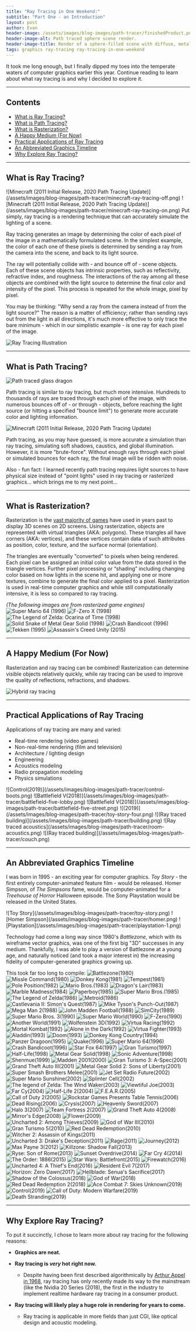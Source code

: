 ```yaml
---
title: "Ray Tracing in One Weekend:"
subtitle: "Part One - an Introduction"
layout: post
author: Evan
header-image: /assets/images/blog-images/path-tracer/finishedProduct.png
header-image-alt: Path traced sphere scene render.
header-image-title: Render of a sphere-filled scene with diffuse, metallic, and dielectric materials.
tags: graphics ray-tracing ray-tracing-in-one-weekend
---
```


<a id="continue-reading-point"></a>
It took me long enough, but I finally dipped my toes into the temperate waters of computer graphics earlier this year.
Continue reading to learn about what ray tracing is and why I decided to explore it.

<!--end-excerpt-->

---
## Contents

<ul class="table-of-contents">
    <li><a href="#what-is-ray-tracing">What is Ray Tracing?</a></li>
    <li><a href="#what-is-path-tracing">What is Path Tracing?</a></li>
    <li><a href="#what-is-rasterization">What is Rasterization?</a></li>
    <li><a href="#a-happy-medium">A Happy Medium (For Now)</a></li>
    <li><a href="#practical-applications-of-ray-tracing">Practical Applications of Ray Tracing</a></li>
    <li><a href="#an-abbreviated-graphics-timeline">An Abbreviated Graphics Timeline</a></li>        <li><a href="#why-explore-ray-tracing">Why Explore Ray Tracing?</a></li>
    </ul>

---

## <a id="what-is-ray-tracing"></a>What is Ray Tracing?

<span class="image-row two-images">
![Minecraft (2011 Initial Release, 2020 Path Tracing Update)](/assets/images/blog-images/path-tracer/minecraft-ray-tracing-off.png)
![Minecraft (2011 Initial Release, 2020 Path Tracing Update)](/assets/images/blog-images/path-tracer/minecraft-ray-tracing-on.png)
</span>
Put simply, ray tracing is a rendering technique that can accurately simulate the lighting of a scene.

Ray tracing generates an image by determining the color of each pixel of the image in a mathematically formulated scene. In the simplest example, the color of each one of these pixels is determined by sending a ray from the camera into the scene, and back to its light source. 

The ray will potentially collide with - and bounce off of - scene objects. Each of these scene objects has intrinsic properties, such as reflectivity, refractive index, and roughness. The interactions of the ray among all these objects are combined with the light source to determine the final color and intensity of the pixel. This process is repeated for the whole image, pixel by pixel.

You may be thinking: "Why send a ray from the camera instead of from the light source?"
The reason is a matter of efficiency; rather than sending rays out from the light in all directions, it's much more effective to only trace the bare minimum - which in our simplistic example - is one ray for each pixel of the image.

![Ray Tracing Illustration](/assets/images/blog-images/path-tracer/ray-tracing-put-simply.png)

---

## <a id="what-is-path-tracing"></a>What is Path Tracing?
![Path traced glass dragon](/assets/images/blog-images/path-tracer/path-traced-dragon.png)

Path tracing is similar to ray tracing, but much more intensive. Hundreds to thousands of rays are traced through each pixel of the image, with numerous bounces off of - or through - objects, before reaching the light source (or hitting a specified "bounce limit") to generate more accurate color and lighting information.

![Minecraft (2011 Initial Release, 2020 Path Tracing Update)](/assets/images/blog-images/path-tracer/minecraft-ray-tracing-on-compilation.png)

Path tracing, as you may have guessed, is more accurate a simulation than ray tracing, simulating soft shadows, caustics, and global illumination. However, it is more "brute-force". Without enough rays through each pixel or simulated bounces for each ray, the final image will be ridden with noise.

Also - fun fact: I learned recently path tracing requires light sources to have physical size instead of "point lights" used in ray tracing or rasterized graphics... which brings me to my next point...

---

## <a id="what-is-rasterization"></a>What is Rasterization?
Rasterization is the [vast majority of games](#an-abbreviated-graphics-timeline) have used in years past to display 3D scenes on 2D screens. Using rasterization, objects are represented with virtual triangles (AKA: polygons). These triangles all have corners (AKA: vertices), and these vertices contain data of such attributes as position, color, texture, and the surface normal (orientation).

The triangles are eventually "converted" to pixels when being rendered. Each pixel can be assigned an initial color value from the data stored in the triangle vertices. Further pixel processing or “shading” including changing color based on how lights in the scene hit, and applying one or more textures, combine to generate the final color applied to a pixel. Rasterization is used in real-time computer graphics and while still computationally intensive, it is less so compared to ray tracing.

*(The following images are from rasterized game engines)*
<span class="image-row three-images">
    <!-- ![Nintendo 64 (1996 (North America))](/assets/images/blog-images/path-tracer/n64.png) -->
    ![Super Mario 64 (1996)](/assets/images/blog-images/path-tracer/mario.png)
    ![F-Zero X (1998)](/assets/images/blog-images/path-tracer/f-zero-x.png)
    ![The Legend of Zelda: Ocarina of Time (1998)](/assets/images/blog-images/path-tracer/zelda.png)
</span>
<span class="image-row three-images">
    <!-- ![Sony Playstation (1995 (North America)) with DualShock -->
    <!-- Controller](/assets/images/blog-images/path-tracer/playstation-2.png) -->
    ![Solid Snake of Metal Gear Solid (1998)](/assets/images/blog-images/path-tracer/metal-gear-solid.png)
    ![Crash Bandicoot (1996)](/assets/images/blog-images/path-tracer/crash-bandicoot.png)
    ![Tekken (1995)](/assets/images/blog-images/path-tracer/tekken.png)
</span>
![Assassin's Creed Unity (2015)](/assets/images/blog-images/path-tracer/ac-unity-rasterized.png)

---

## <a id="a-happy-medium"></a>A Happy Medium (For Now)
Rasterization and ray tracing can be combined! Rasterization can determine visible objects relatively quickly, while ray tracing can be used to improve the quality of reflections, refractions, and shadows.

![Hybrid ray tracing](/assets/images/blog-images/path-tracer/hybrid-ray-tracing.png)

---

## <a id="practical-applications-of-ray-tracing"></a>Practical Applications of Ray Tracing
Applications of ray tracing are many and varied:
- Real-time rendering (video games)
- Non-real-time rendering (film and television)
- Architecture / lighting design
- Engineering
- Acoustics modeling
- Radio propagation modeling
- Physics simulations

<span class="image-row">
![Control(2019)](/assets/images/blog-images/path-tracer/control-boots.png)
</span>
<span class="image-row two-images">
    ![Battlefield V(2018)](/assets/images/blog-images/path-tracer/battlefield-five-lobby.png)
    ![Battlefield V(2018)](/assets/images/blog-images/path-tracer/battlefield-five-street.png)
</span>
<span class="image-row">
![(2019)](/assets/images/blog-images/path-tracer/toy-story-four.png)
</span>
<span class="image-row two-images">
![(Ray traced building)](/assets/images/blog-images/path-tracer/building.png)
![Ray traced acoustics](/assets/images/blog-images/path-tracer/room-acoustics.png)
</span>
<span class="image-row">
![(Ray traced building)](/assets/images/blog-images/path-tracer/couch.png)
</span>

---

## <a id="an-abbreviated-graphics-timeline"></a>An Abbreviated Graphics Timeline
I was born in 1995 - an exciting year for computer graphics. *Toy Story* - the first entirely
computer-animated feature film - would be released. Homer Simpson, of *The Simpsons* fame, would be computer-animated for a *Treehouse of Horror* Halloween episode. The Sony Playstation would be released in the United States.

<span class="image-row two-images">
    ![Toy Story](/assets/images/blog-images/path-tracer/toy-story.png)
    ![Homer Simpson](/assets/images/blog-images/path-tracer/homer.png)
</span>
<span class="image-row">
![Playstation](/assets/images/blog-images/path-tracer/playstation-1.png)
</span>

Technology had come a long way since 1980's *Battlezone*, which with its wireframe vector graphics, was one of the first
big "3D" successes in any medium. Thankfully, I was able to play a version of Battlezone at a young age, and naturally
noticed (and took a major interest in) the increasing fidelity of computer-generated graphics growing up.

This took far too long to compile:
<span class="image-row">
![Battlezone(1980)](/assets/images/blog-images/path-tracer/graphics-timeline/battlezone.png)
</span>
<span class="image-row five-images">
    ![Missle Command(1980)](/assets/images/blog-images/path-tracer/graphics-timeline/missle-command.png)
    ![Donkey Kong(1981)](/assets/images/blog-images/path-tracer/graphics-timeline/donkey-kong.png)
    ![Tempest(1981)](/assets/images/blog-images/path-tracer/graphics-timeline/tempest.png)
    ![Pole Position(1982)](/assets/images/blog-images/path-tracer/graphics-timeline/pole-position.png)
    ![Mario Bros.(1983)](/assets/images/blog-images/path-tracer/graphics-timeline/mario-bros.png)
</span>
<span class="image-row five-images">
    ![Dragon's Lair(1983)](/assets/images/blog-images/path-tracer/graphics-timeline/dragons-lair.png)
    ![Marble Madness(1984)](/assets/images/blog-images/path-tracer/graphics-timeline/marble-madness.png)
    ![Paperboy(1985)](/assets/images/blog-images/path-tracer/graphics-timeline/paperboy.png)
    ![Super Mario Bros.(1985)](/assets/images/blog-images/path-tracer/graphics-timeline/smb.png)
    ![The Legend of Zelda(1986)](/assets/images/blog-images/path-tracer/graphics-timeline/legend-of-zelda.png)
</span>
<span class="image-row five-images">
    ![Metroid(1986)](/assets/images/blog-images/path-tracer/graphics-timeline/metroid.png)
    ![Castlevania II: Simon's Quest(1987)](/assets/images/blog-images/path-tracer/graphics-timeline/castlevania.png)
    ![Mike Tyson's Punch-Out(1987)](/assets/images/blog-images/path-tracer/graphics-timeline/punch-out.png)
    ![Mega Man 2(1988)](/assets/images/blog-images/path-tracer/graphics-timeline/mega-man.png)
    ![John Madden Football(1988)](/assets/images/blog-images/path-tracer/graphics-timeline/madden.png)
</span>
<span class="image-row four-images">
    ![SimCity(1989)](/assets/images/blog-images/path-tracer/graphics-timeline/sim-city.png)
    ![Super Mario Bros. 3(1990)](/assets/images/blog-images/path-tracer/graphics-timeline/smb-3.png)
    ![Super Mario World(1990)](/assets/images/blog-images/path-tracer/graphics-timeline/super-mario-world.png)
    ![F-Zero(1990)](/assets/images/blog-images/path-tracer/graphics-timeline/f-zero.png)
</span>
<span class="image-row">
    ![Another World(1991)](/assets/images/blog-images/path-tracer/graphics-timeline/another-world.png)
    </span>
<span class="image-row four-images">
    ![Wolfenstein 3D(1992)](/assets/images/blog-images/path-tracer/graphics-timeline/wolfenstein.png)
    ![Virtua Racing(1992)](/assets/images/blog-images/path-tracer/graphics-timeline/virtua-racing.png)
    ![Mortal Kombat(1992)](/assets/images/blog-images/path-tracer/graphics-timeline/mortal-kombat.png)
    ![Alone in the Dark(1992)](/assets/images/blog-images/path-tracer/graphics-timeline/alone-in-the-dark.png)
</span>
<span class="image-row three-images">
    ![Virtua Fighter(1993)](/assets/images/blog-images/path-tracer/graphics-timeline/virtua-fighter.png)
    ![Aladdin(1993)](/assets/images/blog-images/path-tracer/graphics-timeline/aladdin.png)
    ![Doom(1993)](/assets/images/blog-images/path-tracer/graphics-timeline/doom.png)
</span>
<span class="image-row three-images">
    ![Donkey Kong Country(1994)](/assets/images/blog-images/path-tracer/graphics-timeline/donkey-kong-country.png)
    ![Panzer Dragoon(1995)](/assets/images/blog-images/path-tracer/graphics-timeline/panzer-dragoon.png)
    ![Quake(1996)](/assets/images/blog-images/path-tracer/graphics-timeline/quake.png)
</span>
<span class="image-row two-images">
    ![Super Mario 64(1996)](/assets/images/blog-images/path-tracer/graphics-timeline/super-mario-64.png)
    ![Crash Bandicoot(1996)](/assets/images/blog-images/path-tracer/graphics-timeline/crash.png)
</span>
<span class="image-row three-images">
    ![Star Fox 64(1997)](/assets/images/blog-images/path-tracer/graphics-timeline/star-fox-64.png)
    ![Gran Turismo(1997)](/assets/images/blog-images/path-tracer/graphics-timeline/gran-turismo.png)
    ![Half-Life(1998)](/assets/images/blog-images/path-tracer/graphics-timeline/half-life-one.png)
</span>
<span class="image-row two-images">
    ![Metal Gear Solid(1998)](/assets/images/blog-images/path-tracer/graphics-timeline/metal-gear-solid-2.png)
    ![Sonic Adventure(1998)](/assets/images/blog-images/path-tracer/graphics-timeline/sonic-adventure.png)
</span>
<span class="image-row two-images">
    ![Shenmue(1999)](/assets/images/blog-images/path-tracer/graphics-timeline/shenmue.png)
    ![Madden 2001(2000)](/assets/images/blog-images/path-tracer/graphics-timeline/madden.png)
</span>
<span class="image-row two-images">
![Gran Turismo 3: A-Spec(2001)](/assets/images/blog-images/path-tracer/graphics-timeline/gran-turismo-three.png)
![Grand Theft Auto III(2001)](/assets/images/blog-images/path-tracer/graphics-timeline/grand-theft-auto-three.png)
</span>
<span class="image-row three-images">
![Metal Gear Solid 2: Sons of
Liberty(2001)](/assets/images/blog-images/path-tracer/graphics-timeline/metal-gear-solid-two.png)
![Super Smash Brothers
Melee(2001)](/assets/images/blog-images/path-tracer/graphics-timeline/melee.png)
![Jet Set Radio Future(2002)](/assets/images/blog-images/path-tracer/graphics-timeline/jet-set.png)
</span>
<span class="image-row five-images">
    ![Super Mario Sunshine(2002)](/assets/images/blog-images/path-tracer/graphics-timeline/super-mario-sunshine.png)
    ![Splinter Cell(2002)](/assets/images/blog-images/path-tracer/graphics-timeline/splinter-cell.png)
    ![The legend of Zelda: The Wind
    Waker(2003)](/assets/images/blog-images/path-tracer/graphics-timeline/wind-waker.png)
    ![Viewtiful Joe(2003)](/assets/images/blog-images/path-tracer/graphics-timeline/viewtiful-joe.png)
    ![Far Cy(2004)](/assets/images/blog-images/path-tracer/graphics-timeline/far-cry.png)
</span>
<span class="image-row three-images">
    ![Half-Life 2(2004)](/assets/images/blog-images/path-tracer/graphics-timeline/half-life-two.png)
    ![F.E.A.R.(2005)](/assets/images/blog-images/path-tracer/graphics-timeline/fear.png)
    ![Call of Duty 2(2005)](/assets/images/blog-images/path-tracer/graphics-timeline/call-of-duty-two.png)
</span>
<span class="image-row two-images">
    ![Rockstar Games Presents Table
    Tennis(2006)](/assets/images/blog-images/path-tracer/graphics-timeline/table-tennis.png)
    ![Dead Rising(2006)](/assets/images/blog-images/path-tracer/graphics-timeline/dead-rising.png)
</span>
<span class="image-row">
    ![Crysis(2007)](/assets/images/blog-images/path-tracer/graphics-timeline/crysis.png)
    </span>
    <span class="image-row">
    ![Heavenly Sword(2007)](/assets/images/blog-images/path-tracer/graphics-timeline/heavenly-sword.png)
    </span>
<span class="image-row two-images">
    ![Halo 3(2007)](/assets/images/blog-images/path-tracer/graphics-timeline/halo-three.png)
    ![Team Fortress 2(2007)](/assets/images/blog-images/path-tracer/graphics-timeline/team-fortress-two.png)
</span>
    <span class="image-row two-images">
    ![Grand Theft Auto 4(2008)](/assets/images/blog-images/path-tracer/graphics-timeline/grand-theft-auto-four.png)
    ![Mirror's Edge(2008)](/assets/images/blog-images/path-tracer/graphics-timeline/mirrors-edge.png)
</span>
<span class="image-row">
![Flower(2009)](/assets/images/blog-images/path-tracer/graphics-timeline/flower.png)
</span>
<span class="image-row three-images">
    ![Uncharted 2: Among
    Thieves(2009)](/assets/images/blog-images/path-tracer/graphics-timeline/uncharted-two.png)
    ![God of War III(2010)](/assets/images/blog-images/path-tracer/graphics-timeline/god-of-war-three.png)
    ![Gran Turismo 5(2010)](/assets/images/blog-images/path-tracer/graphics-timeline/gran-turismo-five.png)
</span>
<span class="image-row two-images">![Red Dead
    Redemption(2010)](/assets/images/blog-images/path-tracer/graphics-timeline/red-dead-redemption.png)
    ![Witcher 2: Assassin of
    Kings(2011)](/assets/images/blog-images/path-tracer/graphics-timeline/witcher-two.png)
</span>
<span class="image-row three-images">
    ![Uncharted 3: Drake's
    Deception(2011)](/assets/images/blog-images/path-tracer/graphics-timeline/uncharted-three.png)
    ![Rage(2011)](/assets/images/blog-images/path-tracer/graphics-timeline/rage.png)
    ![Journey(2012)](/assets/images/blog-images/path-tracer/graphics-timeline/journey.png)
</span>
<span class="image-row three-images">
    ![Max Payne 3(2012)](/assets/images/blog-images/path-tracer/graphics-timeline/max-payne-three.png)
    ![Killzone: Shadow Fall(2013)](/assets/images/blog-images/path-tracer/graphics-timeline/killzone-shadow-fall.png)
    ![Ryse: Son of Rome(2013)](/assets/images/blog-images/path-tracer/graphics-timeline/ryse.png)
</span>
<span class="image-row two-images">
    ![Sunset Overdrive(2014)](/assets/images/blog-images/path-tracer/graphics-timeline/sunset-overdrive.png)
    ![Far Cry 4(2014)](/assets/images/blog-images/path-tracer/graphics-timeline/far-cry-four.png)
</span>
<span class="image-row">
    ![The Order: 1886(2015)](/assets/images/blog-images/path-tracer/graphics-timeline/the-order.png)
</span>
<span class="image-row two-images">
    ![Star Wars: Battlefront(2015)](/assets/images/blog-images/path-tracer/graphics-timeline/star-wars-battlefront.png)
    ![Firewatch(2016)](/assets/images/blog-images/path-tracer/graphics-timeline/firewatch.png)
</span>
<span class="image-row two-images">
    ![Uncharted 4: A Thief's End(2016)](/assets/images/blog-images/path-tracer/graphics-timeline/uncharted-four.png)
    ![Resident Evil 7(2017)](/assets/images/blog-images/path-tracer/graphics-timeline/resident-evil-seven.png)
</span>
<span class="image-row two-images">
    ![Horizon: Zero Dawn(2017)](/assets/images/blog-images/path-tracer/graphics-timeline/horizon-zero-dawn.png)
    ![Hellblade: Senua's Sacrifice(2017)](/assets/images/blog-images/path-tracer/graphics-timeline/hellblade.png)
</span>
<span class="image-row">
    ![Shadow of the Colossus(2018)](/assets/images/blog-images/path-tracer/graphics-timeline/shadow-of-the-colossus.png)
    </span>
<span class="image-row two-images">
    ![God of War(2018)](/assets/images/blog-images/path-tracer/graphics-timeline/god-of-war.png)
    ![Red Dead Redemption 2(2018)](/assets/images/blog-images/path-tracer/graphics-timeline/red-dead-two.png)
</span>
<span class="image-row two-images">
    ![Ace Combat 7: Skies Unknown(2019)](/assets/images/blog-images/path-tracer/graphics-timeline/ace-combat.png)
    ![Control(2019)](/assets/images/blog-images/path-tracer/graphics-timeline/control.png)
</span>
<span class="image-row two-images">
    ![Call of Duty: Modern Warfare(2019)](/assets/images/blog-images/path-tracer/graphics-timeline/call-of-duty-modern-warfare.png)
    ![Death Stranding(2019)](/assets/images/blog-images/path-tracer/graphics-timeline/death-stranding.png)
</span>

---

## <a id="why-explore-ray-tracing"></a>Why Explore Ray Tracing?
To put it succinctly, I chose to learn more about ray tracing for the following reasons:

  - **Graphics are neat.**

  - **Ray tracing is *very* hot right now.**
    * Despite having been first described algorithmically by [Arthur Appel in 1968](http://graphics.stanford.edu/courses/Appel.pdf), ray tracing has only recently made its way to the mainstream (like the Nvidia 20 Series (2018), the first in the industry to implement realtime hardware ray tracing in a consumer product.
    
  - **Ray tracing will likely play a huge role in rendering for years to come.** 
    * Ray tracing is applicable in more fields than just CGI, like optical design and acoustic modeling.
